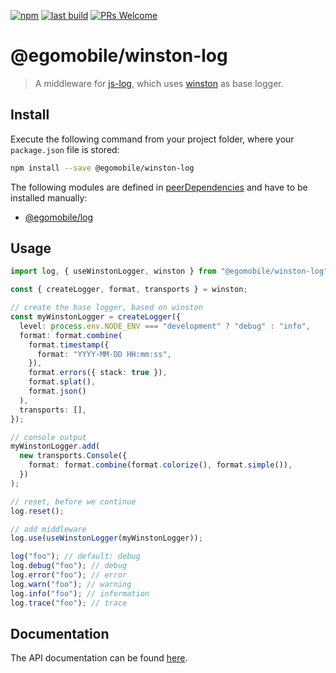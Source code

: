 [![npm](https://img.shields.io/npm/v/@egomobile/winston-log.svg)](https://www.npmjs.com/package/@egomobile/winston-log)
[![last build](https://img.shields.io/github/workflow/status/egomobile/winston-log/Publish)](https://github.com/egomobile/winston-log/actions?query=workflow%3APublish)
[![PRs Welcome](https://img.shields.io/badge/PRs-welcome-brightgreen.svg?style=flat-square)](https://github.com/egomobile/winston-log/pulls)

# @egomobile/winston-log

> A middleware for [js-log](https://github.com/egomobile/js-log), which uses [winston](https://github.com/winstonjs/winston) as base logger.

## Install

Execute the following command from your project folder, where your `package.json` file is stored:

```bash
npm install --save @egomobile/winston-log
```

The following modules are defined in [peerDependencies](https://nodejs.org/uk/blog/npm/peer-dependencies/) and have to be installed manually:

- [@egomobile/log](https://github.com/egomobile/js-log)

## Usage

```typescript
import log, { useWinstonLogger, winston } from "@egomobile/winston-log";

const { createLogger, format, transports } = winston;

// create the base logger, based on winston
const myWinstonLogger = createLogger({
  level: process.env.NODE_ENV === "development" ? "debug" : "info",
  format: format.combine(
    format.timestamp({
      format: "YYYY-MM-DD HH:mm:ss",
    }),
    format.errors({ stack: true }),
    format.splat(),
    format.json()
  ),
  transports: [],
});

// console output
myWinstonLogger.add(
  new transports.Console({
    format: format.combine(format.colorize(), format.simple()),
  })
);

// reset, before we continue
log.reset();

// add middleware
log.use(useWinstonLogger(myWinstonLogger));

log("foo"); // default: debug
log.debug("foo"); // debug
log.error("foo"); // error
log.warn("foo"); // warning
log.info("foo"); // information
log.trace("foo"); // trace
```

## Documentation

The API documentation can be found [here](https://egomobile.github.io/winston-log/).
